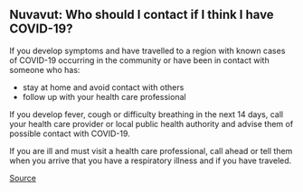 ## Nuvavut: Who should I contact if I think I have COVID-19?

If you develop symptoms and have travelled to a region with known cases of COVID-19
occurring in the community or have been in contact with someone who has:

- stay at home and avoid contact with others
- follow up with your health care professional

If you develop fever, cough or difficulty breathing in the next 14 days, call your health
care provider or local public health authority and advise them of possible contact with
COVID-19.

If you are ill and must visit a health care professional, call ahead or tell them when you
arrive that you have a respiratory illness and if you have traveled.

[Source](https://gov.nu.ca/sites/default/files/covid-19_web_page.pdf)
